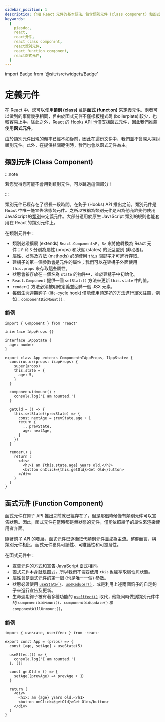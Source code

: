 ```yaml
---
sidebar_position: 1
description: 介紹 React 元件的基本語法，包含類別元件 (class component) 和函式元件 (function component)。
keywords:
  [
    piesdoc,
    react,
    react元件,
    react class component,
    react類別元件,
    react function component,
    react函式元件,
  ]
---
```


import Badge from '@site/src/widgets/Badge'

# 定義元件

在 React 中，您可以使用**類別 (class)** 或是**函式 (function)** 來定義元件。兩者可以做到的事情幾乎相同，但由於函式元件不僅樣板程式碼 (boilerplate) 較少，也較容易上手。除此之外，React 的 Hooks API 也僅支援函式元件，因此我們推薦使用**函式元件**。

由於類別元件出現的頻率已經不如從前，因此在這份文件中，我們並不會深入探討類別元件。此外，在提供相關範例時，我們也會以函式元件為主。

## 類別元件 (Class Component)

:::note

若您覺得您可能不會用到類別元件，可以跳過這個部分！

:::

類別元件已經存在了很長一段時間。在鉤子 (Hooks) API 推出之前，類別元件是 React 中唯一能宣告狀態的元件。之所以被稱為類別元件是因為他允許我們使用 JavaScript 的[類別](https://developer.mozilla.org/en-US/docs/Web/JavaScript/Reference/Classes)來定義元件。大部分適用於原生 JavaScript 類別的規則也能套用在 React 的類別元件上。

在類別元件中：

- 類別必須擴展 (extends) `React.Component<P, S>` 來將他轉換為 React 元件；`P` 和 `S` 分別為屬性 (props) 和狀態 (states) 的泛型型別 (非必要)。
- 屬性、狀態及方法 (methods) 必須使用 `this` 關鍵字才可進行存取。
- 建構子的第一個參數會是元件的屬性；我們可以在建構子外面使用 `this.props` 來存取這些屬性。
- 狀態會被存放在一個名為 `state` 的物件中，並於建構子中初始化。
- `React.Component` 提供一個 `setState()` 方法來更新 `this.state` 中的值。
- `render()` 方法必須被明確定義並回傳一個 JSX 元素。
- 每個生命週期鉤子 (life-cycle hook) 僅能使用預定好的方法進行單次註冊，例如：`componentDidMount()`。

### 範例

```tsx showLineNumbers
import { Component } from 'react'

interface IAppProps {}

interface IAppState {
  age: number
}

export class App extends Component<IAppProps, IAppState> {
  constructor(props: IAppProps) {
    super(props)
    this.state = {
      age: 5,
    }
  }

  componentDidMount() {
    console.log('I am mounted.')
  }

  getOld = () => {
    this.setState((prevState) => {
      const nextAge = prevState.age + 1
      return {
        ...prevState,
        age: nextAge,
      }
    })
  }

  render() {
    return (
      <div>
        <h1>I am {this.state.age} years old.</h1>
        <button onClick={this.getOld}>Get Old</button>
      </div>
    )
  }
}
```

## 函式元件 (Function Component)

<p>
  <Badge variant="success" text="推薦" />
</p>

函式元件在鉤子 API 推出之前就已經存在了，但是那個時候僅有類別元件可以宣告狀態。因此，函式元件在當時都是無狀態的元件，僅能依照給予的屬性來渲染使用者介面。

隨著鉤子 API 的發展，函式元件已逐漸取代類別元件並成為主流。整體而言，與類別元件相比，函式元件更具可讀性、可維護性和可擴展性。

在函式元件中：

- 宣告元件的方式和宣告 JavaScript 函式相同。
- 函式元件本身就是函式，所以我們不需要使用 `this` 也能存取屬性和狀態。
- 屬性會是函式元件的第一個 (也是唯一一個) 參數。
- 狀態必須使用 [`useState()`](./use-state)、[`useReducer()`](https://react.dev/reference/react/useReducer#usereducer)，或是利用上述兩個鉤子的自定鉤子來進行宣告及更新。
- 生命週期鉤子被有著多種功能的 [`useEffect()`](./use-effect) 取代，他能同時做到類別元件中的 `componentDidMount()`、`componentDidUpdate()` 和 `componentWillUnmount()`。

### 範例

```tsx showLineNumbers
import { useState, useEffect } from 'react'

export const App = (props) => {
  const [age, setAge] = useState(5)

  useEffect(() => {
    console.log('I am mounted.')
  }, [])

  const getOld = () => {
    setAge((prevAge) => prevAge + 1)
  }

  return (
    <div>
      <h1>I am {age} years old.</h1>
      <button onClick={getOld}>Get Old</button>
    </div>
  )
}
```
